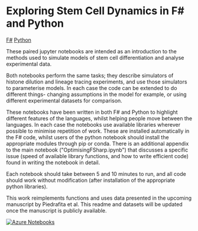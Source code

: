 # Exploring Stem Cell Dynamics in F# and Python

[F#](FSharpSimulator.ipynb) [Python](PythonSimulator.ipynb)

These paired jupyter notebooks are intended as an introduction to the methods used to simulate models of stem cell differentiation and analyse experimental data.

Both notebooks perform the same tasks; they describe simulators of histone dilution and lineage tracing experiments, and use those simulators to parameterise models. 
In each case the code can be extended to do different things- changing assumptions in the model for example, or using different experimental datasets for comparison.

These notebooks have been written in both F# and Python to highlight different features of the languages, whilst helping people move between the languages. 
In each case the notebooks use available libraries wherever possible to minimise repetition of work. These are installed automatically in the F# code, 
whilst users of the python notebook should install the appropriate modules through pip or conda. There is an additional appendix to the main notebook 
("OptimisingFSharp.ipynb") that discusses a specific issue (speed of available library functions, and how to write efficient code) found in writing the 
notebook in detail.

Each notebook should take between 5 and 10 minutes to run, and all code should work without modification (after installation of the appropriate python libraries).

This work reimplements functions and uses data presented in the upcoming manuscript by Piedrafita et al. This readme and datasets will be updated once the manuscript is 
publicly available.

[![Azure Notebooks](https://notebooks.azure.com/launch.png)](https://notebooks.azure.com/import/gh/hallba/ExploringStemCellDynamics)
